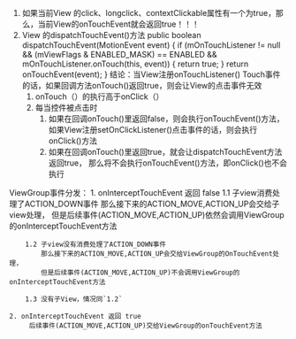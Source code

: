 1. 如果当前View 的click、longclick、contextClickable属性有一个为true，那么，当前View的onTouchEvent就会返回true！！！
2. View 的dispatchTouchEvent()方法
    public boolean dispatchTouchEvent(MotionEvent event) {
        if (mOnTouchListener != null && (mViewFlags & ENABLED_MASK) == ENABLED &&
                mOnTouchListener.onTouch(this, event)) {
            return true;
        }
        return onTouchEvent(event);
    }
    结论：当View注册onTouchListener() Touch事件的话，如果回调方法onTouch()返回true，则会让View的点击事件无效
    1. onTouch（）的执行高于onClick（）
    2. 每当控件被点击时
        1. 如果在回调onTouch()里返回false，则会执行onTouchEvent()方法，
            如果View注册setOnClickListener()点击事件的话，则会执行onClick()方法
        2. 如果在回调onTouch()里返回true，就会让dispatchTouchEvent方法返回true，
            那么将不会执行onTouchEvent()方法，即onClick()也不会执行


ViewGroup事件分发：
    1. onInterceptTouchEvent 返回 false
        1.1 子view消费处理了ACTION_DOWN事件
            那么接下来的ACTION_MOVE,ACTION_UP会交给子view处理，
            但是后续事件(ACTION_MOVE,ACTION_UP)依然会调用ViewGroup的onInterceptTouchEvent方法

        1.2 子view没有消费处理了ACTION_DOWN事件
            那么接下来的ACTION_MOVE,ACTION_UP会交给ViewGroup的OnTouchEvent处理，
            但是后续事件(ACTION_MOVE,ACTION_UP)不会调用ViewGroup的onInterceptTouchEvent方法

        1.3 没有子View，情况同`1.2`

    2. onInterceptTouchEvent 返回 true
         后续事件(ACTION_MOVE,ACTION_UP)交给ViewGroup的onTouchEvent方法